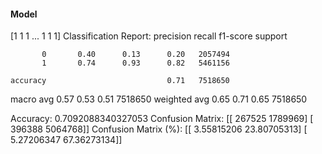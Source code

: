 #### Model
[1 1 1 ... 1 1 1]
Classification Report:
              precision    recall  f1-score   support

           0       0.40      0.13      0.20   2057494
           1       0.74      0.93      0.82   5461156

    accuracy                           0.71   7518650
   macro avg       0.57      0.53      0.51   7518650
weighted avg       0.65      0.71      0.65   7518650

Accuracy: 0.7092088340327053
Confusion Matrix:
[[ 267525 1789969]
 [ 396388 5064768]]
Confusion Matrix (%):
[[ 3.55815206 23.80705313]
 [ 5.27206347 67.36273134]]
